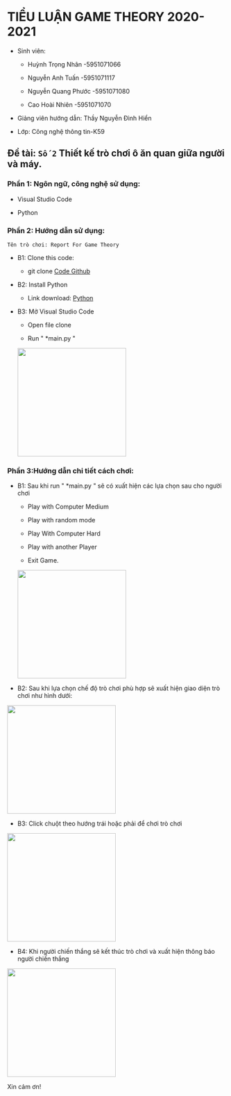 # TIỂU LUẬN GAME THEORY 2020-2021 


* Sinh viên:
  
  - Huỳnh Trọng Nhân   -5951071066
  
  - Nguyễn Anh Tuấn    -5951071117
 
  - Nguyễn Quang Phước -5951071080
  
  - Cao Hoài Nhiên     -5951071070


* Giảng viên hướng dẫn:  Thầy Nguyễn Đình Hiển


* Lớp: Công nghệ thông tin-K59


## Đề tài: `Số 2` Thiết kế trò chơi ô ăn quan giữa người và máy.


### Phần 1: Ngôn ngữ, công nghệ sử dụng:


* Visual Studio Code

* Python

### Phần 2: Hướng dẫn sử dụng:

`Tên trò chơi: Report For Game Theory`

- B1: Clone this code:

  - git clone [Code Github](https://github.com/christopherohit/Mandarin_Square_Capturing.git)
  
- B2: Install Python 

  - Link download: [Python](https://www.python.org/downloads)
  
- B3: Mở Visual Studio Code

  - Open file clone
  
  - Run " *main.py "
  
  <img src="https://user-images.githubusercontent.com/60256562/124342829-20deb680-dbf1-11eb-87f0-c885e1060067.png" width="250"  />
  


  

### Phần 3:Hướng dẫn chi tiết cách chơi:


- B1: Sau khi run " *main.py " sẽ có xuất hiện các lựa chọn sau cho người chơi

   - Play with Computer Medium

   - Play with random mode
   
   - Play With Computer Hard
   
   - Play with another Player

   - Exit Game.
   
   
   
   <img src="https://user-images.githubusercontent.com/60256562/124342853-508dbe80-dbf1-11eb-9adb-a6694b4781fc.png" width="250"  />
   

   
 - B2: Sau khi lựa chọn chế độ trò chơi phù hợp sẽ xuất hiện giao diện trò chơi như hình dưới:




  <img src="https://user-images.githubusercontent.com/60256562/124342867-626f6180-dbf1-11eb-936c-fb3f75a71f15.png" width="250"  />
   
  

 
 
 
 - B3: Click chuột theo hướng trái hoặc phải để chơi trò chơi


 
 
 <img src="https://user-images.githubusercontent.com/60256562/124342873-6f8c5080-dbf1-11eb-9b51-0d31503c551f.png" width="250"  />



 
 - B4: Khi người chiến thắng sẽ kết thúc trò chơi và xuất hiện thông báo người chiến thắng
 


 <img src="https://user-images.githubusercontent.com/60256562/124342881-829f2080-dbf1-11eb-83ec-82a38bd9534d.png" width="250"  />
  
  
   
   
 Xin cảm ơn!
